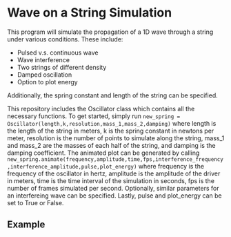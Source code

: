 # Wave on a String Simulation
This program will simulate the propagation of a 1D wave through a string under various conditions.
These include:
- Pulsed v.s. continuous wave
- Wave interference
- Two strings of different density
- Damped oscillation
- Option to plot energy
<a/>

Additionally, the spring constant and length of the string can be specified.  

This repository includes the Oscillator class which contains all the necessary functions.
To get started, simply run `new_spring = Oscillator(length,k,resolution,mass_1,mass_2,damping)` where length is the length of the string in meters, k is the spring constant in newtons per meter, resolution is the number of points to simulate along the string, mass_1 and mass_2 are the masses of each half of the string, and damping is the damping coefficient. The animated plot can be generated by calling `new_spring.animate(frequency,amplitude,time,fps,interference_frequency,interference_amplitude,pulse,plot_energy)` where frequency is the frequency of the oscillator in hertz, amplitude is the amplitude of the driver in meters, time is the time interval of the simulation in seconds, fps is the number of frames simulated per second. Optionally, similar parameters for an interfereing wave can be specified. Lastly, pulse and plot_energy can be set to True or False.
## Example
